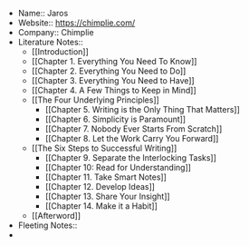 - Name:: Jaros
- Website:: https://chimplie.com/
- Company:: Chimplie
- Literature Notes::
    - [[Introduction]]
    - [[Chapter 1. Everything You Need To Know]]
    - [[Chapter 2. Everything You Need to Do]]
    - [[Chapter 3. Everything You Need to Have]]
    - [[Chapter 4. A Few Things to Keep in Mind]]
    - [[The Four Underlying Principles]]
        - [[Chapter 5. Writing is the Only Thing That Matters]]
        - [[Chapter 6. Simplicity is Paramount]]
        - [[Chapter 7. Nobody Ever Starts From Scratch]]
        - [[Chapter 8. Let the Work Carry You Forward]]
    - [[The Six Steps to Successful Writing]]
        - [[Chapter 9. Separate the Interlocking Tasks]]
        - [[Chapter 10: Read for Understanding]]
        - [[Chapter 11. Take Smart Notes]]
        - [[Chapter 12. Develop Ideas]]  
        - [[Chapter 13. Share Your Insight]]
        - [[Chapter 14. Make it a Habit]]
    - [[Afterword]]
- Fleeting Notes:: 
- 

